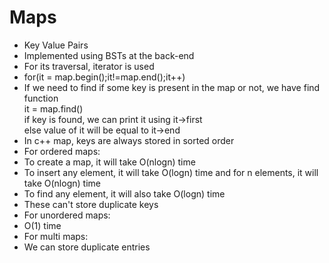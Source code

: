 # Maps
- Key Value Pairs</br>
- Implemented using BSTs at the back-end</br>
- For its traversal, iterator is used</br>
- for(it = map.begin();it!=map.end();it++)
- If we need to find if some key is present in the map or not, we have find function</br>
  it = map.find()</br>
  if key is found, we can print it using it->first</br>
  else value of it will be equal to it->end</br>
- In c++ map, keys are always stored in sorted order</br>
- For ordered maps:</br>
- To create a map, it will take O(nlogn) time</br>
- To insert any element, it will take O(logn) time and for n elements, it will take O(nlogn) time</br>
- To find any element, it will also take O(logn) time</br>
- These can't store duplicate keys
- For unordered maps: </br>
- O(1) time
- For multi maps: </br>
- We can store duplicate entries
